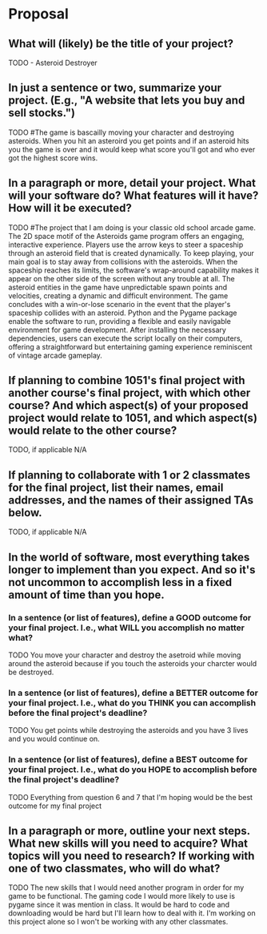 # Proposal

## What will (likely) be the title of your project?

TODO - Asteroid Destroyer

## In just a sentence or two, summarize your project. (E.g., "A website that lets you buy and sell stocks.")

TODO #The game is bascailly moving your character and destroying asteroids. When you hit an asteroird you get points and if an asteroid hits you the game is over and it would keep what score you'll got and who ever got the highest score wins.

## In a paragraph or more, detail your project. What will your software do? What features will it have? How will it be executed?

TODO #The project that I am doing is your classic old school arcade game. The 2D space motif of the Asteroids game program offers an engaging, interactive experience. Players use the arrow keys to steer a spaceship through an asteroid field that is created dynamically. To keep playing, your main goal is to stay away from collisions with the asteroids. When the spaceship reaches its limits, the software's wrap-around capability makes it appear on the other side of the screen without any trouble at all. The asteroid entities in the game have unpredictable spawn points and velocities, creating a dynamic and difficult environment. The game concludes with a win-or-lose scenario in the event that the player's spaceship collides with an asteroid. Python and the Pygame package enable the software to run, providing a flexible and easily navigable environment for game development. After installing the necessary dependencies, users can execute the script locally on their computers, offering a straightforward but entertaining gaming experience reminiscent of vintage arcade gameplay.

## If planning to combine 1051's final project with another course's final project, with which other course? And which aspect(s) of your proposed project would relate to 1051, and which aspect(s) would relate to the other course?

TODO, if applicable N/A

## If planning to collaborate with 1 or 2 classmates for the final project, list their names, email addresses, and the names of their assigned TAs below.

TODO, if applicable N/A

## In the world of software, most everything takes longer to implement than you expect. And so it's not uncommon to accomplish less in a fixed amount of time than you hope.

### In a sentence (or list of features), define a GOOD outcome for your final project. I.e., what WILL you accomplish no matter what?

TODO You move your character and destroy the asetroid while moving around the asteroid because if you touch the asteroids your charcter would be destroyed.

### In a sentence (or list of features), define a BETTER outcome for your final project. I.e., what do you THINK you can accomplish before the final project's deadline?

TODO You get points while destroying the asteroids and you have 3 lives and you would continue on.

### In a sentence (or list of features), define a BEST outcome for your final project. I.e., what do you HOPE to accomplish before the final project's deadline?

TODO Everything from  question 6 and 7 that I'm hoping would be the best outcome for my final project

## In a paragraph or more, outline your next steps. What new skills will you need to acquire? What topics will you need to research? If working with one of two classmates, who will do what?

TODO The new skills that I would need another program in order for my game to be functional. The gaming code I would more likely to use is pygame since it was mention in class. It would be hard to code and downloading would be hard but I'll learn how to deal with it. I'm working on this project alone so I won't be working with any other classmates. 
